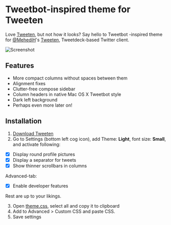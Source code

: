 # Tweetbot-inspired theme for Tweeten

Love [Tweeten](https://github.com/MehediH/Tweeten), but not how it looks? Say hello to Tweetbot -inspired theme for [@MehediH](https://github.com/MehediH)'s [Tweeten](https://github.com/MehediH/Tweeten), Tweetdeck-based Twitter client.

![Screenshot](https://rolle.wtf/tweeten-tweetbot-theme-screenshot.png)

## Features

- More compact columns without spaces between them
- Alignment fixes
- Clutter-free compose sidebar
- Column headers in native Mac OS X Tweetbot style
- Dark left background
- Perhaps even more later on!

## Installation

1. [Download Tweeten](https://github.com/MehediH/Tweeten/releases/)
2. Go to Settings (bottom left cog icon), add Theme: **Light**, font size: **Small**, and activate following:

- [x] Display round profile pictures
- [x] Display a separator for tweets
- [x] Show thinner scrollbars in columns

Advanced-tab:
- [x] Enable developer features

Rest are up to your likings.

3. Open [theme.css](x), select all and copy it to clipboard
4. Add to Advanced > Custom CSS and paste CSS.
5. Save settings

